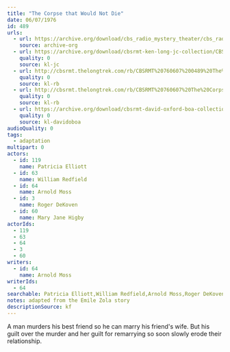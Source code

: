 ```yaml
---
title: "The Corpse that Would Not Die"
date: 06/07/1976
id: 489
urls: 
  - url: https://archive.org/download/cbs_radio_mystery_theater/cbs_radio_mystery_theater-0451-0500.zip/cbs_radio_mystery_theater-0451-0500%2Fcbsrmt_0489_the_corpse_that_would_not_die.mp3
    source: archive-org
  - url: https://archive.org/download/cbsrmt-ken-long-jc-collection/CBSRMT - 760607 0489 The Corpse That Would Not Die vbr fb2_jc.mp3
    quality: 0
    source: kl-jc
  - url: http://cbsrmt.thelongtrek.com/rb/CBSRMT%20760607%200489%20The%20Corpse%20That%20Would%20Not%20Die_wuwm%20rec%209_25_76%20levels.mp3
    quality: 0
    source: kl-rb
  - url: http://cbsrmt.thelongtrek.com/rb/CBSRMT%20760607%20The%20Corpse%20That%20Would%20Not%20Die_wbbm_rb%20760925.mp3
    quality: 0
    source: kl-rb
  - url: https://archive.org/download/cbsrmt-david-oxford-boa-collection/CBSRMT-760607-0489-repeated-760925-The-Corpse-That-Would-Not-Die-(128-44)_WUWM-FM-{BoA}.mp3
    quality: 0
    source: kl-davidoboa
audioQuality: 0
tags: 
  - adaptation
multipart: 0
actors:  
  - id: 119
    name: Patricia Elliott  
  - id: 63
    name: William Redfield  
  - id: 64
    name: Arnold Moss  
  - id: 3
    name: Roger DeKoven  
  - id: 60
    name: Mary Jane Higby
actorIds:  
  - 119  
  - 63  
  - 64  
  - 3  
  - 60
writers:  
  - id: 64
    name: Arnold Moss
writerIds:  
  - 64
searchable: Patricia Elliott,William Redfield,Arnold Moss,Roger DeKoven,Mary Jane Higby Arnold Moss
notes: adapted from the Emile Zola story
descriptionSource: kf
---
```

A man murders his best friend so he can marry his friend's wife. But his guilt over the murder and her guilt for remarrying so soon slowly erode their relationship.